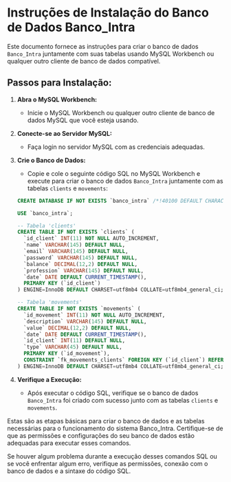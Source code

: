 # Instruções de Instalação do Banco de Dados Banco_Intra

Este documento fornece as instruções para criar o banco de dados `Banco_Intra` juntamente com suas tabelas usando MySQL Workbench ou qualquer outro cliente de banco de dados compatível.

## Passos para Instalação:

1. **Abra o MySQL Workbench:**
   - Inicie o MySQL Workbench ou qualquer outro cliente de banco de dados MySQL que você esteja usando.

2. **Conecte-se ao Servidor MySQL:**
   - Faça login no servidor MySQL com as credenciais adequadas.

3. **Crie o Banco de Dados:**
   - Copie e cole o seguinte código SQL no MySQL Workbench e execute para criar o banco de dados `Banco_Intra` juntamente com as tabelas `clients` e `movements`:

    ```sql
    CREATE DATABASE IF NOT EXISTS `banco_intra` /*!40100 DEFAULT CHARACTER SET utf8mb4 COLLATE utf8mb4_general_ci */;

    USE `banco_intra`;

    -- Tabela 'clients'
    CREATE TABLE IF NOT EXISTS `clients` (
      `id_client` INT(11) NOT NULL AUTO_INCREMENT,
      `name` VARCHAR(145) DEFAULT NULL,
      `email` VARCHAR(145) DEFAULT NULL,
      `password` VARCHAR(145) DEFAULT NULL,
      `balance` DECIMAL(12,2) DEFAULT NULL,
      `profession` VARCHAR(145) DEFAULT NULL,
      `date` DATE DEFAULT CURRENT_TIMESTAMP(),
      PRIMARY KEY (`id_client`)
    ) ENGINE=InnoDB DEFAULT CHARSET=utf8mb4 COLLATE=utf8mb4_general_ci;

    -- Tabela 'movements'
    CREATE TABLE IF NOT EXISTS `movements` (
      `id_movement` INT(11) NOT NULL AUTO_INCREMENT,
      `description` VARCHAR(145) DEFAULT NULL,
      `value` DECIMAL(12,2) DEFAULT NULL,
      `date` DATE DEFAULT CURRENT_TIMESTAMP(),
      `id_client` INT(11) DEFAULT NULL,
      `type` VARCHAR(45) DEFAULT NULL,
      PRIMARY KEY (`id_movement`),
      CONSTRAINT `fk_movements_clients` FOREIGN KEY (`id_client`) REFERENCES `clients` (`id_client`) ON DELETE CASCADE ON UPDATE CASCADE
    ) ENGINE=InnoDB DEFAULT CHARSET=utf8mb4 COLLATE=utf8mb4_general_ci;
    ```

4. **Verifique a Execução:**
   - Após executar o código SQL, verifique se o banco de dados `Banco_Intra` foi criado com sucesso junto com as tabelas `clients` e `movements`.

Estas são as etapas básicas para criar o banco de dados e as tabelas necessárias para o funcionamento do sistema Banco_Intra. Certifique-se de que as permissões e configurações do seu banco de dados estão adequadas para executar esses comandos.

Se houver algum problema durante a execução desses comandos SQL ou se você enfrentar algum erro, verifique as permissões, conexão com o banco de dados e a sintaxe do código SQL.
